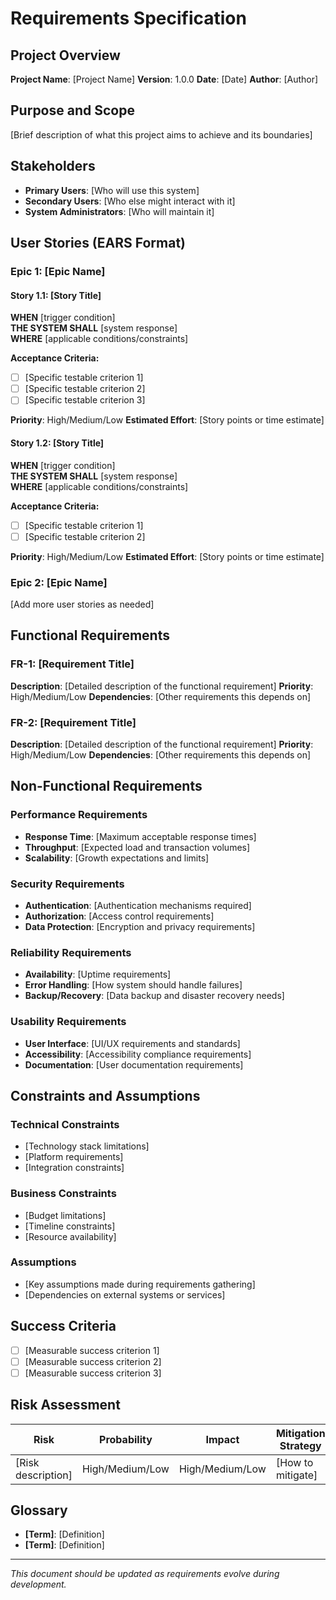 # Requirements Specification

## Project Overview
**Project Name**: [Project Name]
**Version**: 1.0.0
**Date**: [Date]
**Author**: [Author]

## Purpose and Scope
[Brief description of what this project aims to achieve and its boundaries]

## Stakeholders
- **Primary Users**: [Who will use this system]
- **Secondary Users**: [Who else might interact with it]
- **System Administrators**: [Who will maintain it]

## User Stories (EARS Format)

### Epic 1: [Epic Name]

#### Story 1.1: [Story Title]
**WHEN** [trigger condition]  
**THE SYSTEM SHALL** [system response]  
**WHERE** [applicable conditions/constraints]

**Acceptance Criteria:**
- [ ] [Specific testable criterion 1]
- [ ] [Specific testable criterion 2]
- [ ] [Specific testable criterion 3]

**Priority**: High/Medium/Low
**Estimated Effort**: [Story points or time estimate]

#### Story 1.2: [Story Title]
**WHEN** [trigger condition]  
**THE SYSTEM SHALL** [system response]  
**WHERE** [applicable conditions/constraints]

**Acceptance Criteria:**
- [ ] [Specific testable criterion 1]
- [ ] [Specific testable criterion 2]

**Priority**: High/Medium/Low
**Estimated Effort**: [Story points or time estimate]

### Epic 2: [Epic Name]

[Add more user stories as needed]

## Functional Requirements

### FR-1: [Requirement Title]
**Description**: [Detailed description of the functional requirement]
**Priority**: High/Medium/Low
**Dependencies**: [Other requirements this depends on]

### FR-2: [Requirement Title]
**Description**: [Detailed description of the functional requirement]
**Priority**: High/Medium/Low
**Dependencies**: [Other requirements this depends on]

## Non-Functional Requirements

### Performance Requirements
- **Response Time**: [Maximum acceptable response times]
- **Throughput**: [Expected load and transaction volumes]
- **Scalability**: [Growth expectations and limits]

### Security Requirements
- **Authentication**: [Authentication mechanisms required]
- **Authorization**: [Access control requirements]
- **Data Protection**: [Encryption and privacy requirements]

### Reliability Requirements
- **Availability**: [Uptime requirements]
- **Error Handling**: [How system should handle failures]
- **Backup/Recovery**: [Data backup and disaster recovery needs]

### Usability Requirements
- **User Interface**: [UI/UX requirements and standards]
- **Accessibility**: [Accessibility compliance requirements]
- **Documentation**: [User documentation requirements]

## Constraints and Assumptions

### Technical Constraints
- [Technology stack limitations]
- [Platform requirements]
- [Integration constraints]

### Business Constraints
- [Budget limitations]
- [Timeline constraints]
- [Resource availability]

### Assumptions
- [Key assumptions made during requirements gathering]
- [Dependencies on external systems or services]

## Success Criteria
- [ ] [Measurable success criterion 1]
- [ ] [Measurable success criterion 2]
- [ ] [Measurable success criterion 3]

## Risk Assessment
| Risk | Probability | Impact | Mitigation Strategy |
|------|-------------|---------|-------------------|
| [Risk description] | High/Medium/Low | High/Medium/Low | [How to mitigate] |

## Glossary
- **[Term]**: [Definition]
- **[Term]**: [Definition]

---
*This document should be updated as requirements evolve during development.*